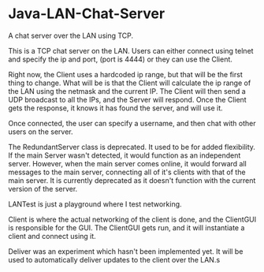 # Java-LAN-Chat-Server
A chat server over the LAN using TCP.

This is a TCP chat server on the LAN. Users can either connect using telnet and specify the ip and port, (port is 4444) or they can use the Client.

Right now, the Client uses a hardcoded ip range, but that will be the first thing to change. What will be is that the Client will calculate the ip range of the LAN using the netmask and the current IP. The Client will then send a UDP broadcast to all the IPs, and the Server will respond.
Once the Client gets the response, it knows it has found the server, and will use it.

Once connected, the user can specify a username, and then chat with other users on the server.

The RedundantServer class is deprecated. It used to be for added flexibility. If the main Server wasn't detected, it would function as an independent server. However, when the main server comes online, it would forward all messages to the main server, connecting all of it's clients with that of the main server.
It is currently deprecated as it doesn't function with the current version of the server.

LANTest is just a playground where I test networking.

Client is where the actual networking of the client is done, and the ClientGUI is responsible for the GUI.
The ClientGUI gets run, and it will instantiate a client and connect using it.

Deliver was an experiment which hasn't been implemented yet. It will be used to automatically deliver updates to the client over the LAN.s